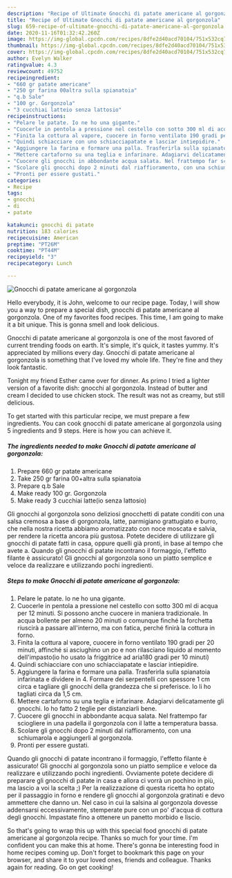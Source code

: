 ```yaml
---
description: "Recipe of Ultimate Gnocchi di patate americane al gorgonzola"
title: "Recipe of Ultimate Gnocchi di patate americane al gorgonzola"
slug: 659-recipe-of-ultimate-gnocchi-di-patate-americane-al-gorgonzola
date: 2020-11-16T01:32:42.260Z
image: https://img-global.cpcdn.com/recipes/8dfe2d40acd70104/751x532cq70/gnocchi-di-patate-americane-al-gorgonzola-recipe-main-photo.jpg
thumbnail: https://img-global.cpcdn.com/recipes/8dfe2d40acd70104/751x532cq70/gnocchi-di-patate-americane-al-gorgonzola-recipe-main-photo.jpg
cover: https://img-global.cpcdn.com/recipes/8dfe2d40acd70104/751x532cq70/gnocchi-di-patate-americane-al-gorgonzola-recipe-main-photo.jpg
author: Evelyn Walker
ratingvalue: 4.3
reviewcount: 49752
recipeingredient:
- "660 gr patate americane"
- "250 gr farina 00altra sulla spianatoia"
- "q.b Sale"
- "100 gr. Gorgonzola"
- "3 cucchiai latteio senza lattosio"
recipeinstructions:
- "Pelare le patate. Io ne ho una gigante."
- "Cuocerle in pentola a pressione nel cestello con sotto 300 ml di acqua per 12 minuti. Si possono anche cuocere in maniera tradizionale. In acqua bollente per almeno 20 minuti o comunque finché la forchetta riuscirà a passare all&#39;interno, ma con fatica, perché finirà la cottura in forno."
- "Finita la cottura al vapore, cuocere in forno ventilato 190 gradi per 20 minuti, affinché si asciughino un po e non rilasciano liquido al momento dell&#39;impasto(io ho usato la friggitrice ad aria180 gradi per 10 minuti)"
- "Quindi schiacciare con uno schiacciapatate e lasciar intiepidire."
- "Aggiungere la farina e formare una palla. Trasferirla sulla spianatoia infarinata e dividere in 4. Formare dei serpentelli con spessore 1 cm circa e tagliare gli gnocchi della grandezza che si preferisce. Io li ho tagliati circa da 1,5 cm."
- "Mettere cartaforno su una teglia e infarinare. Adagiarvi delicatamente gli gnocchi. Io ho fatto 2 teglie per distanziarli bene."
- "Cuocere gli gnocchi in abbondante acqua salata. Nel frattempo far sciogliere in una padella il gorgonzola con il latte a temperatura bassa."
- "Scolare gli gnocchi dopo 2 minuti dal riaffioramento, con una schiumarola e aggiungerli al gorgonzola."
- "Pronti per essere gustati."
categories:
- Recipe
tags:
- gnocchi
- di
- patate

katakunci: gnocchi di patate 
nutrition: 183 calories
recipecuisine: American
preptime: "PT26M"
cooktime: "PT44M"
recipeyield: "3"
recipecategory: Lunch

---
```



![Gnocchi di patate americane al gorgonzola](https://img-global.cpcdn.com/recipes/8dfe2d40acd70104/751x532cq70/gnocchi-di-patate-americane-al-gorgonzola-recipe-main-photo.jpg)

Hello everybody, it is John, welcome to our recipe page. Today, I will show you a way to prepare a special dish, gnocchi di patate americane al gorgonzola. One of my favorites food recipes. This time, I am going to make it a bit unique. This is gonna smell and look delicious.

Gnocchi di patate americane al gorgonzola is one of the most favored of current trending foods on earth. It's simple, it's quick, it tastes yummy. It's appreciated by millions every day. Gnocchi di patate americane al gorgonzola is something that I've loved my whole life. They're fine and they look fantastic.

Tonight my friend Esther came over for dinner. As primo I tried a lighter version of a favorite dish: gnocchi al gorgonzola. Instead of butter and cream I decided to use chicken stock. The result was not as creamy, but still delicious.


To get started with this particular recipe, we must prepare a few ingredients. You can cook gnocchi di patate americane al gorgonzola using 5 ingredients and 9 steps. Here is how you can achieve it.

<!--inarticleads1-->

##### The ingredients needed to make Gnocchi di patate americane al gorgonzola:

1. Prepare 660 gr patate americane
1. Take 250 gr farina 00+altra sulla spianatoia
1. Prepare q.b Sale
1. Make ready 100 gr. Gorgonzola
1. Make ready 3 cucchiai latte(io senza lattosio)


Gli gnocchi al gorgonzola sono deliziosi gnocchetti di patate conditi con una salsa cremosa a base di gorgonzola, latte, parmigiano grattugiato e burro, che nella nostra ricetta abbiamo aromatizzato con noce moscata e salvia, per rendere la ricetta ancora più gustosa. Potete decidere di utilizzare gli gnocchi di patate fatti in casa, oppure quelli già pronti, in base al tempo che avete a. Quando gli gnocchi di patate incontrano il formaggio, l&#39;effetto filante è assicurato! Gli gnocchi al gorgonzola sono un piatto semplice e veloce da realizzare e utilizzando pochi ingredienti. 

<!--inarticleads2-->

##### Steps to make Gnocchi di patate americane al gorgonzola:

1. Pelare le patate. Io ne ho una gigante.
1. Cuocerle in pentola a pressione nel cestello con sotto 300 ml di acqua per 12 minuti. Si possono anche cuocere in maniera tradizionale. In acqua bollente per almeno 20 minuti o comunque finché la forchetta riuscirà a passare all&#39;interno, ma con fatica, perché finirà la cottura in forno.
1. Finita la cottura al vapore, cuocere in forno ventilato 190 gradi per 20 minuti, affinché si asciughino un po e non rilasciano liquido al momento dell&#39;impasto(io ho usato la friggitrice ad aria180 gradi per 10 minuti)
1. Quindi schiacciare con uno schiacciapatate e lasciar intiepidire.
1. Aggiungere la farina e formare una palla. Trasferirla sulla spianatoia infarinata e dividere in 4. Formare dei serpentelli con spessore 1 cm circa e tagliare gli gnocchi della grandezza che si preferisce. Io li ho tagliati circa da 1,5 cm.
1. Mettere cartaforno su una teglia e infarinare. Adagiarvi delicatamente gli gnocchi. Io ho fatto 2 teglie per distanziarli bene.
1. Cuocere gli gnocchi in abbondante acqua salata. Nel frattempo far sciogliere in una padella il gorgonzola con il latte a temperatura bassa.
1. Scolare gli gnocchi dopo 2 minuti dal riaffioramento, con una schiumarola e aggiungerli al gorgonzola.
1. Pronti per essere gustati.


Quando gli gnocchi di patate incontrano il formaggio, l&#39;effetto filante è assicurato! Gli gnocchi al gorgonzola sono un piatto semplice e veloce da realizzare e utilizzando pochi ingredienti. Ovviamente potete decidere di preparare gli gnocchi di patate in casa e allora ci vorrà un pochino in più, ma lascio a voi la scelta ;) Per la realizzazione di questa ricetta ho optato per il passaggio in forno e rendere gli gnocchi al gorgonzola gratinati e devo ammettere che danno un. Nel caso in cui la salsina al gorgonzola dovesse addensarsi eccessivamente, stemperate pure con un po&#39; d&#39;acqua di cottura degli gnocchi. Impastate fino a ottenere un panetto morbido e liscio. 

So that's going to wrap this up with this special food gnocchi di patate americane al gorgonzola recipe. Thanks so much for your time. I'm confident you can make this at home. There's gonna be interesting food in home recipes coming up. Don't forget to bookmark this page on your browser, and share it to your loved ones, friends and colleague. Thanks again for reading. Go on get cooking!
